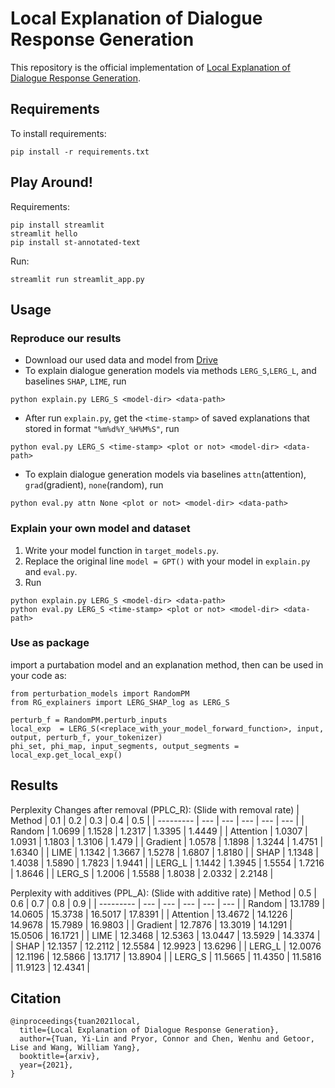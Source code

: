 # Local Explanation of Dialogue Response Generation

This repository is the official implementation of [Local Explanation of Dialogue Response Generation](https://arxiv.org/pdf/2106.06528.pdf). 


## Requirements

To install requirements:

```setup
pip install -r requirements.txt
```

## Play Around!
Requirements:
```
pip install streamlit
streamlit hello
pip install st-annotated-text
```
Run:
```
streamlit run streamlit_app.py
```

## Usage

### Reproduce our results
* Download our used data and model from [Drive](https://drive.google.com/drive/folders/1dXpdH6mPfk9uO6c2cskKJfMJ98bl0_32?usp=sharing)
* To explain dialogue generation models via methods `LERG_S`,`LERG_L`, and baselines `SHAP`, `LIME`, run
```
python explain.py LERG_S <model-dir> <data-path>
```
* After run `explain.py`, get the `<time-stamp>` of saved explanations that stored in format `"%m%d%Y_%H%M%S"`, run
```
python eval.py LERG_S <time-stamp> <plot or not> <model-dir> <data-path>
```

* To explain dialogue generation models via baselines `attn`(attention), `grad`(gradient), `none`(random), run
```
python eval.py attn None <plot or not> <model-dir> <data-path>
```


### Explain your own model and dataset
1. Write your model function in `target_models.py`.
2. Replace the original line `model = GPT()` with your model in `explain.py` and `eval.py`.
3. Run
```
python explain.py LERG_S <model-dir> <data-path>
python eval.py LERG_S <time-stamp> <plot or not> <model-dir> <data-path>
```

### Use as package
import a purtabation model and an explanation method, then can be used in your code as:
```
from perturbation_models import RandomPM
from RG_explainers import LERG_SHAP_log as LERG_S

perturb_f = RandomPM.perturb_inputs
local_exp  = LERG_S(<replace_with_your_model_forward_function>, input, output, perturb_f, your_tokenizer)
phi_set, phi_map, input_segments, output_segments = local_exp.get_local_exp()
```

## Results

Perplexity Changes after removal (PPLC\_R): (Slide with removal rate)
| Method    | 0.1 | 0.2 | 0.3 | 0.4 | 0.5 |
| --------- | --- | --- | --- | --- | --- |
| Random    |  1.0699 | 1.1528 | 1.2317 | 1.3395 | 1.4449 |
| Attention |  1.0307 | 1.0931 | 1.1803 | 1.3106 | 1.479  |
| Gradient  |  1.0578 | 1.1898 | 1.3244 | 1.4751 | 1.6340 |
| LIME      |  1.1342 | 1.3667 | 1.5278 | 1.6807 | 1.8180 |
| SHAP      |  1.1348 | 1.4038 | 1.5890 | 1.7823 | 1.9441 |
| LERG\_L   |  1.1442 | 1.3945 | 1.5554 | 1.7216 | 1.8646 |
| LERG\_S   |  1.2006 | 1.5588 | 1.8038 | 2.0332 | 2.2148 |
               

Perplexity with additives (PPL\_A): (Slide with additive rate)
| Method    | 0.5 | 0.6 | 0.7 | 0.8 | 0.9 |
| --------- | --- | --- | --- | --- | --- |
| Random    |  13.1789 | 14.0605 | 15.3738 | 16.5017 | 17.8391 |
| Attention |  13.4672 | 14.1226 | 14.9678 | 15.7989 | 16.9803 |
| Gradient  |  12.7876 | 13.3019 | 14.1291 | 15.0506 | 16.1721 |
| LIME      |  12.3468 | 12.5363 | 13.0447 | 13.5929 | 14.3374 |
| SHAP      |  12.1357 | 12.2112 | 12.5584 | 12.9923 | 13.6296 |
| LERG\_L   |  12.0076 | 12.1196 | 12.5866 | 13.1717 | 13.8904 |
| LERG\_S   |  11.5665 | 11.4350 | 11.5816 | 11.9123 | 12.4341 |

## Citation

```
@inproceedings{tuan2021local,
  title={Local Explanation of Dialogue Response Generation},
  author={Tuan, Yi-Lin and Pryor, Connor and Chen, Wenhu and Getoor, Lise and Wang, William Yang},
  booktitle={arxiv},
  year={2021},
}
```
